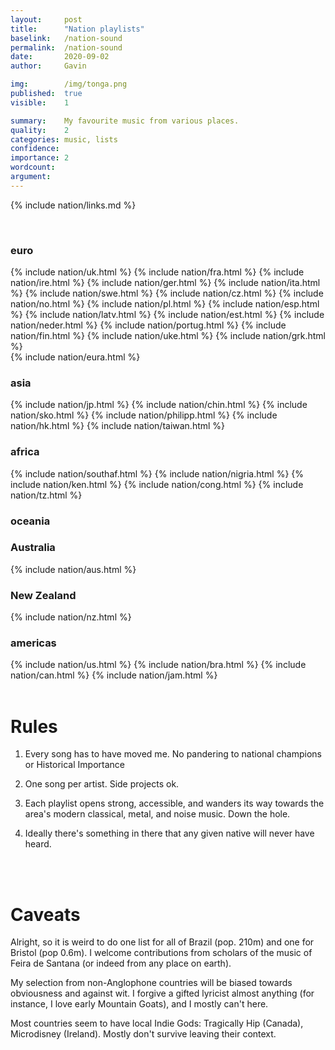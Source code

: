 ```yaml
---
layout:     post
title:      "Nation playlists"
baselink:   /nation-sound
permalink:  /nation-sound
date:       2020-09-02
author:     Gavin

img:        /img/tonga.png
published:  true
visible:    1

summary:    My favourite music from various places.
quality:    2
categories: music, lists
confidence: 
importance: 2
wordcount:  
argument:	
---
```


{%	include nation/links.md	%}

<br>

<div class="accordion">
	<h3>euro</h3>
	<div>
		<div class="accordion">
			{%	include nation/uk.html	%}
			{%	include nation/fra.html	%}
			{%	include nation/ire.html	%}
			{%	include nation/ger.html	%}
			{%	include nation/ita.html	%}
			{%	include nation/swe.html	%}
			{%	include nation/cz.html	%}
		    {%  include nation/no.html  %}
		    {%  include nation/pl.html  %}
			{%	include nation/esp.html	%}
			{%	include nation/latv.html	%}
			{%	include nation/est.html		%}
			{%	include nation/neder.html	%}
			{%	include nation/portug.html	%}
			{%	include nation/fin.html		%}
			{%	include nation/uke.html		%}
			{%	include nation/grk.html 	%}
		</div>
	</div>
	<!--  -->
	{%	include nation/eura.html	%}
	<!--  -->
	<h3>asia</h3>
	<div>
		<div class="accordion">
			{%	include nation/jp.html	%}
			{%	include nation/chin.html	%}
			{%	include nation/sko.html	%}
			{%	include nation/philipp.html %}
			{%	include nation/hk.html	%}
			{%	include nation/taiwan.html	%}		
		</div>
	</div>
	<!--  -->
	<h3>africa</h3>
	<div>
		<div class="accordion">
			{%	include nation/southaf.html 	%}
			{%	include nation/nigria.html		%}
			{%	include nation/ken.html			%}
			{%	include nation/cong.html 		%}
			{%	include nation/tz.html 			%}
		</div>
	</div>
	<!--  -->
	<h3>oceania</h3>
	<div>
		<div class="accordion">
		<!--  -->
			<h3>Australia</h3>
			<div>
				{%	include nation/aus.html	%}
			</div>
			<h3>New Zealand</h3>
			<div>
				{%	include nation/nz.html	%}
			</div>
		</div>
	</div>
	<!--  -->
	<h3>americas</h3>
	<div>
		<div class="accordion">
			{%	include nation/us.html	%}
			{%	include nation/bra.html	%}
			{%	include nation/can.html	%}
			{%	include nation/jam.html	%}
		</div>
	</div>
</div>

<br>

# Rules


1. Every song has to have moved me. No pandering to national champions or Historical Importance 

2. One song per artist. Side projects ok.

3. Each playlist opens strong, accessible, and wanders its way towards the area's modern classical, metal, and noise music. Down the hole.

4. Ideally there's something in there that any given native will never have heard.


<br><br>

# Caveats

Alright, so it is weird to do one list for all of Brazil (pop. 210m) and one for Bristol (pop 0.6m). I welcome contributions from scholars of the music of Feira de Santana (or indeed from any place on earth).

My selection from non-Anglophone countries will be biased towards obviousness and against wit. I forgive a gifted lyricist almost anything (for instance, I love early Mountain Goats), and I mostly can't here.

Most countries seem to have local Indie Gods: Tragically Hip (Canada), Microdisney (Ireland). Mostly don't survive leaving their context.

<br><br>


